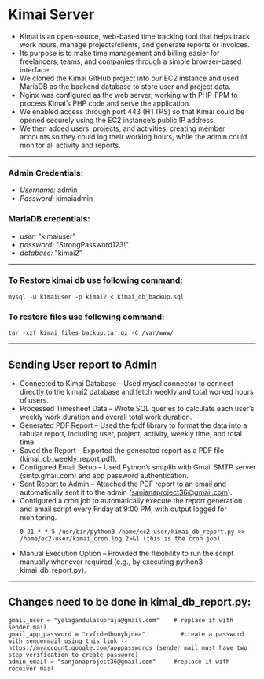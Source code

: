 # Kimai Server

- Kimai is an open-source, web-based time tracking tool that helps track work hours, manage projects/clients, and generate reports or invoices.
- Its purpose is to make time management and billing easier for freelancers, teams, and companies through a simple browser-based interface.
- We cloned the Kimai GitHub project into our EC2 instance and used MariaDB as the backend database to store user and project data.
- Nginx was configured as the web server, working with PHP-FPM to process Kimai’s PHP code and serve the application.
- We enabled access through port 443 (HTTPS) so that Kimai could be opened securely using the EC2 instance’s public IP address.
- We then added users, projects, and activities, creating member accounts so they could log their working hours, while the admin could monitor all activity and reports.

---

### Admin Credentials:
- *Username:* admin
- *Password:* kimaiadmin
### MariaDB credentials:
- *user:* "kimaiuser"
- *password:* "StrongPassword123!"
- *database:* "kimai2”

---

### To Restore kimai db use following command:
```
mysql -u kimaiuser -p kimai2 < kimai_db_backup.sql
```
 ### To restore files use following command: 
```
tar -xzf kimai_files_backup.tar.gz -C /var/www/ 
```

---

## Sending User report to Admin

- Connected to Kimai Database – Used mysql.connector to connect directly to the kimai2 database and fetch weekly and total worked hours of users.
- Processed Timesheet Data – Wrote SQL queries to calculate each user’s weekly work duration and overall total work duration.
- Generated PDF Report – Used the fpdf library to format the data into a tabular report, including user, project, activity, weekly time, and total time.
- Saved the Report – Exported the generated report as a PDF file (kimai_db_weekly_report.pdf).
- Configured Email Setup – Used Python’s smtplib with Gmail SMTP server (smtp.gmail.com) and app password authentication.
- Sent Report to Admin – Attached the PDF report to an email and automatically sent it to the admin (sanjanaproject36@gmail.com).
- Configured a cron job to automatically execute the report generation and email script every Friday at 9:00 PM, with output logged for monitoring.
  ```
  0 21 * * 5 /usr/bin/python3 /home/ec2-user/kimai_db_report.py >> /home/ec2-user/kimai_cron.log 2>&1 (this is the cron job)
  ```
- Manual Execution Option – Provided the flexibility to run the script manually whenever required (e.g., by executing python3 kimai_db_report.py).

---

## Changes need to be done in kimai_db_report.py:

```
gmail_user = "yelagandulasupraja@gmail.com"    # replace it with sender mail
gmail_app_password = "rvfrdedhonyhjdea"          #create a password with sendermail using this link -- https://myaccount.google.com/apppasswords (sender mail must have two step verification to create password)
admin_email = "sanjanaproject36@gmail.com"     #replace it with receiver mail
```




